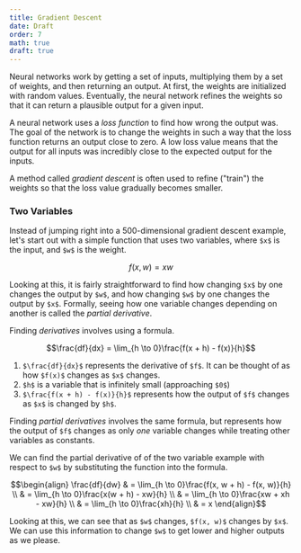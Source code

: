```yaml
---
title: Gradient Descent
date: Draft
order: 7
math: true
draft: true
---
```


Neural networks work by getting a set of inputs, multiplying them by a set of weights, and then returning an output. At first, the weights are initialized with random values. Eventually, the neural network refines the weights so that it can return a plausible output for a given input.

A neural network uses a _loss function_ to find how wrong the output was. The goal of the network is to change the weights in such a way that the loss function returns an output close to zero. A low loss value means that the output for all inputs was incredibly close to the expected output for the inputs.

A method called _gradient descent_ is often used to refine ("train") the weights so that the loss value gradually becomes smaller.

### Two Variables

Instead of jumping right into a 500-dimensional gradient descent example, let's start out with a simple function that uses two variables, where `$x$` is the input, and `$w$` is the weight.

```math
f(x, w) = xw
```

Looking at this, it is fairly straightforward to find how changing `$x$` by one changes the output by `$w$`, and how changing `$w$` by one changes the output by `$x$`. Formally, seeing how one variable changes depending on another is called the _partial derivative_.

Finding _derivatives_ involves using a formula.

```math
\frac{df}{dx} = \lim_{h \to 0}\frac{f(x + h) - f(x)}{h}
```

1. `$\frac{df}{dx}$` represents the derivative of `$f$`. It can be thought of as how `$f(x)$` changes as `$x$` changes.
2. `$h$` is a variable that is infinitely small (approaching `$0$`)
3. `$\frac{f(x + h) - f(x)}{h}$` represents how the output of `$f$` changes as `$x$` is changed by `$h$`.

Finding _partial derivatives_ involves the same formula, but represents how the output of `$f$` changes as only _one_ variable changes while treating other variables as constants.

We can find the partial derivative of of the two variable example with respect to `$w$` by substituting the function into the formula.

```math
\begin{align}
  \frac{df}{dw} & = \lim_{h \to 0}\frac{f(x, w + h) - f(x, w)}{h} \\
  & = \lim_{h \to 0}\frac{x(w + h) - xw}{h} \\
  & = \lim_{h \to 0}\frac{xw + xh - xw}{h} \\
  & = \lim_{h \to 0}\frac{xh}{h} \\
  & = x
\end{align}
```

Looking at this, we can see that as `$w$` changes, `$f(x, w)$` changes by `$x$`. We can use this information to change `$w$` to get lower and higher outputs as we please.
